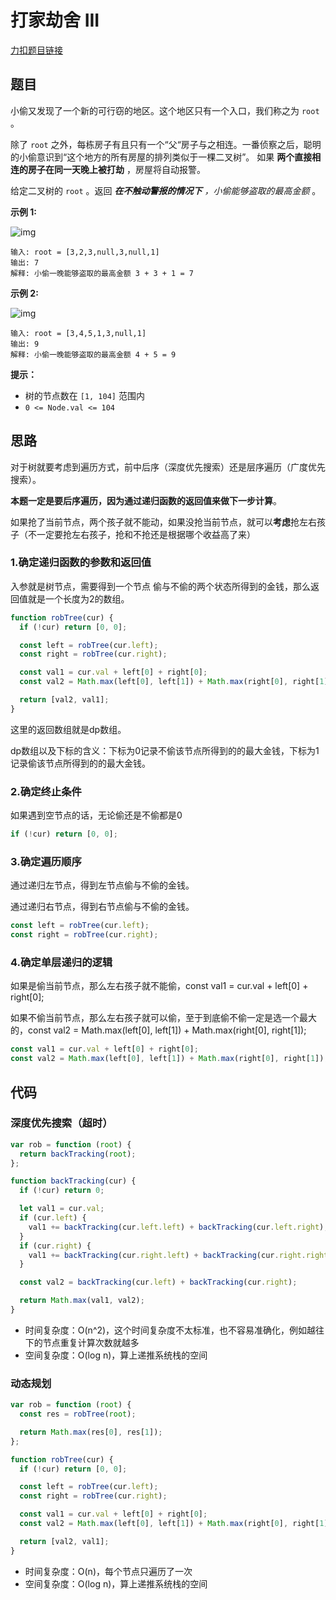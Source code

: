 # 打家劫舍 III

[力扣题目链接](https://leetcode.cn/problems/house-robber-ii/)

## 题目

小偷又发现了一个新的可行窃的地区。这个地区只有一个入口，我们称之为 `root` 。

除了 `root` 之外，每栋房子有且只有一个“父“房子与之相连。一番侦察之后，聪明的小偷意识到“这个地方的所有房屋的排列类似于一棵二叉树”。 如果 **两个直接相连的房子在同一天晚上被打劫** ，房屋将自动报警。

给定二叉树的 `root` 。返回 ***在不触动警报的情况下** ，小偷能够盗取的最高金额* 。

**示例 1:**

![img](https://assets.leetcode.com/uploads/2021/03/10/rob1-tree.jpg)

```
输入: root = [3,2,3,null,3,null,1]
输出: 7 
解释: 小偷一晚能够盗取的最高金额 3 + 3 + 1 = 7
```

**示例 2:**

![img](https://assets.leetcode.com/uploads/2021/03/10/rob2-tree.jpg)

```
输入: root = [3,4,5,1,3,null,1]
输出: 9
解释: 小偷一晚能够盗取的最高金额 4 + 5 = 9
```

**提示：**

- 树的节点数在 `[1, 104]` 范围内
- `0 <= Node.val <= 104`

## 思路

对于树就要考虑到遍历方式，前中后序（深度优先搜索）还是层序遍历（广度优先搜索）。

**本题一定是要后序遍历，因为通过递归函数的返回值来做下一步计算**。

如果抢了当前节点，两个孩子就不能动，如果没抢当前节点，就可以**考虑**抢左右孩子（不一定要抢左右孩子，抢和不抢还是根据哪个收益高了来）

### 1.确定递归函数的参数和返回值

入参就是树节点，需要得到一个节点 偷与不偷的两个状态所得到的金钱，那么返回值就是一个长度为2的数组。

~~~js
function robTree(cur) {
  if (!cur) return [0, 0];

  const left = robTree(cur.left);
  const right = robTree(cur.right);

  const val1 = cur.val + left[0] + right[0];
  const val2 = Math.max(left[0], left[1]) + Math.max(right[0], right[1]);

  return [val2, val1];
}
~~~

这里的返回数组就是dp数组。

dp数组以及下标的含义：下标为0记录不偷该节点所得到的的最大金钱，下标为1记录偷该节点所得到的的最大金钱。

###  2.确定终止条件

如果遇到空节点的话，无论偷还是不偷都是0

~~~js
if (!cur) return [0, 0];
~~~

### 3.确定遍历顺序

通过递归左节点，得到左节点偷与不偷的金钱。

通过递归右节点，得到右节点偷与不偷的金钱。

~~~js
const left = robTree(cur.left);
const right = robTree(cur.right);
~~~

### 4.确定单层递归的逻辑

如果是偷当前节点，那么左右孩子就不能偷，const val1 = cur.val + left[0] + right[0];

如果不偷当前节点，那么左右孩子就可以偷，至于到底偷不偷一定是选一个最大的，const val2 = Math.max(left[0], left[1]) + Math.max(right[0], right[1]);

~~~js
const val1 = cur.val + left[0] + right[0];
const val2 = Math.max(left[0], left[1]) + Math.max(right[0], right[1]);
~~~

## 代码

### 深度优先搜索（超时）

~~~js
var rob = function (root) {
  return backTracking(root);
};

function backTracking(cur) {
  if (!cur) return 0;

  let val1 = cur.val;
  if (cur.left) {
    val1 += backTracking(cur.left.left) + backTracking(cur.left.right);
  }
  if (cur.right) {
    val1 += backTracking(cur.right.left) + backTracking(cur.right.right);
  }

  const val2 = backTracking(cur.left) + backTracking(cur.right);

  return Math.max(val1, val2);
}
~~~

- 时间复杂度：O(n^2)，这个时间复杂度不太标准，也不容易准确化，例如越往下的节点重复计算次数就越多
- 空间复杂度：O(log n)，算上递推系统栈的空间

### 动态规划

~~~js
var rob = function (root) {
  const res = robTree(root);

  return Math.max(res[0], res[1]);
};

function robTree(cur) {
  if (!cur) return [0, 0];

  const left = robTree(cur.left);
  const right = robTree(cur.right);

  const val1 = cur.val + left[0] + right[0];
  const val2 = Math.max(left[0], left[1]) + Math.max(right[0], right[1]);

  return [val2, val1];
}
~~~

- 时间复杂度：O(n)，每个节点只遍历了一次
- 空间复杂度：O(log n)，算上递推系统栈的空间